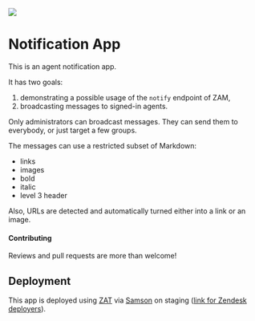 ![](https://samson.zende.sk/projects/notification_app/stages/staging.svg?token=84457be797bb7a1e00d1f57575d5112a)

# Notification App

This is an agent notification app.

It has two goals:

1. demonstrating a possible usage of the `notify` endpoint of ZAM,
2. broadcasting messages to signed-in agents.

Only administrators can broadcast messages. They can send them to everybody, or
just target a few groups.

The messages can use a restricted subset of Markdown:

* links
* images
* bold
* italic
* level 3 header

Also, URLs are detected and automatically turned either into a link or an image.


#### Contributing

Reviews and pull requests are more than welcome!

## Deployment
This app is deployed using [ZAT](https://github.com/zendesk/zendesk_apps_tools) via [Samson](https://github.com/zendesk/samson) on staging ([link for Zendesk deployers](https://samson.zende.sk/projects/notification_app/stages/staging)).

